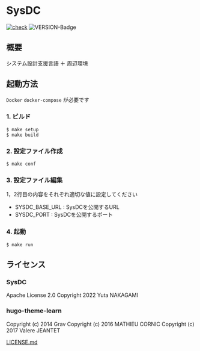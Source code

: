 # SysDC

[![check](https://github.com/Yuta1004/SysDC/actions/workflows/check.yml/badge.svg?branch=master)](https://github.com/Yuta1004/SysDC/actions/workflows/check.yml)
![VERSION-Badge](https://img.shields.io/github/v/release/Yuta1004/SysDC?style=flat)

## 概要

システム設計支援言語 ＋ 周辺環境

## 起動方法

`Docker` `docker-compose` が必要です

### 1. ビルド

```
$ make setup
$ make build
```

### 2. 設定ファイル作成

```
$ make conf
```

### 3. 設定ファイル編集

1，2行目の内容をそれぞれ適切な値に設定してください

- SYSDC_BASE_URL : SysDCを公開するURL
- SYSDC_PORT : SysDCを公開するポート

### 4. 起動

```
$ make run
```

## ライセンス

### SysDC

Apache License 2.0
Copyright 2022 Yuta NAKAGAMI

### hugo-theme-learn

Copyright (c) 2014 Grav
Copyright (c) 2016 MATHIEU CORNIC
Copyright (c) 2017 Valere JEANTET

[LICENSE.md](https://github.com/matcornic/hugo-theme-learn/blob/master/LICENSE.md)
